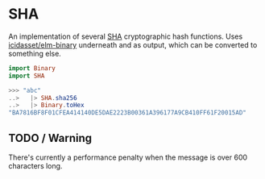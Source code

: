 # SHA

An implementation of several [SHA](https://en.wikipedia.org/wiki/Secure_Hash_Algorithms) cryptographic hash functions. Uses [icidasset/elm-binary](https://package.elm-lang.org/packages/icidasset/elm-binary/latest/) underneath and as output, which can be converted to something else.

```elm
import Binary
import SHA

>>> "abc"
..>   |> SHA.sha256
..>   |> Binary.toHex
"BA7816BF8F01CFEA414140DE5DAE2223B00361A396177A9CB410FF61F20015AD"
```


## TODO / Warning

There's currently a performance penalty when the message is over 600 characters long.
